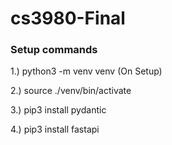 # cs3980-Final

<h3>Setup commands</h3>

1.) python3 -m venv venv (On Setup)

2.) source ./venv/bin/activate

3.) pip3 install pydantic

4.) pip3 install fastapi
